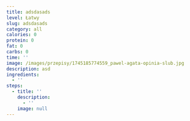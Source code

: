 ```yaml
---
title: adsdasads
level: Łatwy
slug: adsdasads
category: all
calories: 0
protein: 0
fat: 0
carbs: 0
time: ''
image: /images/przepisy/1745185774559_pawel-agata-opinia-slub.jpg
description: asd
ingredients:
  - ''
steps:
  - title: ''
    description:
      - ''
    image: null
---
```


